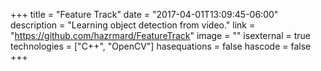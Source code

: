 +++
title = "Feature Track"
date = "2017-04-01T13:09:45-06:00"
description = "Learning object detection from video."
link = "https://github.com/hazrmard/FeatureTrack"
image = ""
isexternal = true
technologies = ["C++", "OpenCV"]
hasequations = false
hascode = false
+++
